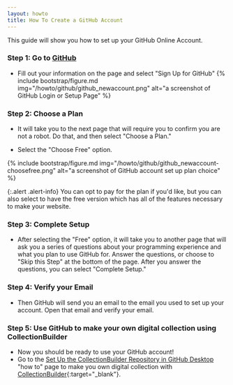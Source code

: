 ```yaml
---
layout: howto
title: How To Create a GitHub Account
---
```


This guide will show you how to set up your GitHub Online Account.

### Step 1: Go to [GitHub](github.com)

- Fill out your information on the page and select "Sign Up for GitHub"
{% include bootstrap/figure.md img="/howto/github/github_newaccount.png" alt="a screenshot of GitHub Login or Setup Page" %}

### Step 2: Choose a Plan

- It will take you to the next page that will require you to confirm you are not a robot. Do that, and then select "Choose a Plan."

- Select the "Choose Free" option.

{% include bootstrap/figure.md img="/howto/github/github_newaccount-choosefree.png" alt="a screenshot of GitHub account set up plan choice" %}
    
{:.alert .alert-info}
You can opt to pay for the plan if you'd like, but you can also select to have the free version which has all of the features necessary to make your website.

### Step 3: Complete Setup

- After selecting the "Free" option, it will take you to another page that will ask you a series of questions about your programming experience and what you plan to use GitHub for. Answer the questions, or choose to "Skip this Step" at the bottom of the page. After you answer the questions, you can select "Complete Setup."

### Step 4: Verify your Email

- Then GitHub will send you an email to the email you used to set up your account. Open that email and verify your email.

### Step 5: Use GitHub to make your own digital collection using CollectionBuilder

- Now you should be ready to use your GitHub account! 
- Go to the [Set Up the CollectionBuilder Repository in GitHub Desktop]() "how to" page to make you own digital collection with [CollectionBuilder](https://collectionbuilder.github.io/){:target="_blank"}.

